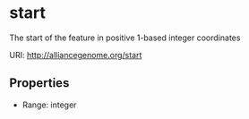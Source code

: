 # start

The start of the feature in positive 1-based integer coordinates

URI: http://alliancegenome.org/start



<!-- no inheritance hierarchy -->


## Properties

 * Range: integer


